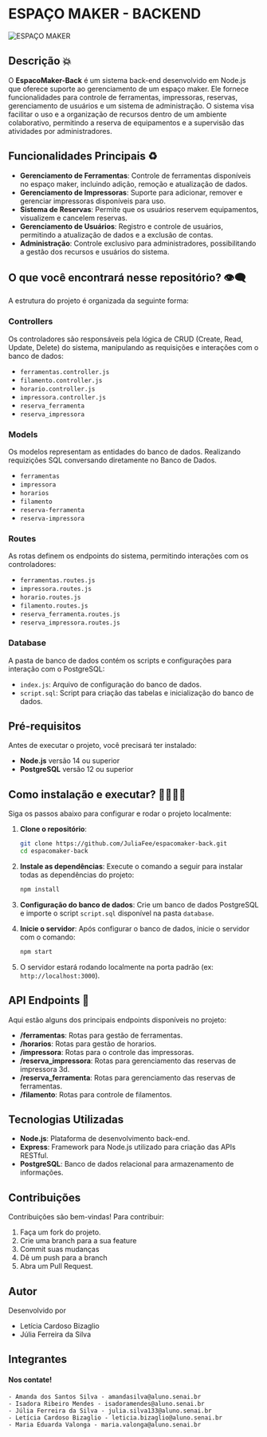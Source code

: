 # ESPAÇO MAKER - BACKEND

![ESPAÇO MAKER](https://www.google.com/url?sa=i&url=https%3A%2F%2Fplataforma.gpinovacao.senai.br%2Fplataforma%2Fdesafio%2F1165&psig=AOvVaw1c4WP6tmJdAO_VAkaQUraL&ust=1727954035512000&source=images&cd=vfe&opi=89978449&ved=0CBQQjRxqFwoTCOiwrsbI74gDFQAAAAAdAAAAABAE)

## Descrição 💥
O **EspacoMaker-Back** é um sistema back-end desenvolvido em Node.js que oferece suporte ao gerenciamento de um espaço maker. Ele fornece funcionalidades para controle de ferramentas, impressoras, reservas, gerenciamento de usuários e um sistema de administração. O sistema visa facilitar o uso e a organização de recursos dentro de um ambiente colaborativo, permitindo a reserva de equipamentos e a supervisão das atividades por administradores.

## Funcionalidades Principais ♻
- **Gerenciamento de Ferramentas**: Controle de ferramentas disponíveis no espaço maker, incluindo adição, remoção e atualização de dados.
- **Gerenciamento de Impressoras**: Suporte para adicionar, remover e gerenciar impressoras disponíveis para uso.
- **Sistema de Reservas**: Permite que os usuários reservem equipamentos, visualizem e cancelem reservas.
- **Gerenciamento de Usuários**: Registro e controle de usuários, permitindo a atualização de dados e a exclusão de contas.
- **Administração**: Controle exclusivo para administradores, possibilitando a gestão dos recursos e usuários do sistema.

## O que você encontrará nesse repositório? 👁‍🗨

A estrutura do projeto é organizada da seguinte forma:

### **Controllers**
Os controladores são responsáveis pela lógica de CRUD (Create, Read, Update, Delete) do sistema, manipulando as requisições e interações com o banco de dados:
- `ferramentas.controller.js`
- `filamento.controller.js`
- `horario.controller.js`
- `impressora.controller.js` 
- `reserva_ferramenta`
- `reserva_impressora`

### **Models**
Os modelos representam as entidades do banco de dados. Realizando requizições SQL conversando diretamente no Banco de Dados.
- `ferramentas`
- `impressora`
- `horarios`
- `filamento`
- `reserva-ferramenta`
- `reserva-impressora`

### **Routes**
As rotas definem os endpoints do sistema, permitindo interações com os controladores:
- `ferramentas.routes.js`
- `impressora.routes.js`
- `horario.routes.js`
- `filamento.routes.js`
- `reserva_ferramenta.routes.js`
- `reserva_impressora.routes.js`

### **Database**
A pasta de banco de dados contém os scripts e configurações para interação com o PostgreSQL:
- `index.js`: Arquivo de configuração do banco de dados.
- `script.sql`: Script para criação das tabelas e inicialização do banco de dados.

## Pré-requisitos
Antes de executar o projeto, você precisará ter instalado:
- **Node.js** versão 14 ou superior
- **PostgreSQL** versão 12 ou superior

## Como instalação e executar? 🚶‍♂️🚶‍♀️
Siga os passos abaixo para configurar e rodar o projeto localmente:

1. **Clone o repositório**:
   ```bash
   git clone https://github.com/JuliaFee/espacomaker-back.git
   cd espacomaker-back
   ```

2. **Instale as dependências**:
   Execute o comando a seguir para instalar todas as dependências do projeto:
   ```bash
   npm install
   ```

3. **Configuração do banco de dados**:
   Crie um banco de dados PostgreSQL e importe o script `script.sql` disponível na pasta `database`.

4. **Inicie o servidor**:
   Após configurar o banco de dados, inicie o servidor com o comando:
   ```bash
   npm start
   ```

5. O servidor estará rodando localmente na porta padrão (ex: `http://localhost:3000`).

## API Endpoints 🔸
Aqui estão alguns dos principais endpoints disponíveis no projeto:

- **/ferramentas**: Rotas para gestão de ferramentas.
- **/horarios**: Rotas para gestão de horarios.
- **/impressora**: Rotas para o controle das impressoras.
- **/reserva_impressora**: Rotas para gerenciamento das reservas de impressora 3d.
- **/reserva_ferramenta**: Rotas para gerenciamento das reservas de ferramentas.
- **/filamento**: Rotas para controle de filamentos.

## Tecnologias Utilizadas
- **Node.js**: Plataforma de desenvolvimento back-end.
- **Express**: Framework para Node.js utilizado para criação das APIs RESTful.
- **PostgreSQL**: Banco de dados relacional para armazenamento de informações.

## Contribuições
Contribuições são bem-vindas! Para contribuir:
1. Faça um fork do projeto.
2. Crie uma branch para a sua feature 
3. Commit suas mudanças 
4. Dê um push para a branch 
5. Abra um Pull Request.

## Autor
Desenvolvido por
  - Letícia Cardoso Bizaglio
  - Júlia Ferreira da Silva

  ## Integrantes
<h4> Nos contate! </h4>

    - Amanda dos Santos Silva - amandasilva@aluno.senai.br
    - Isadora Ribeiro Mendes - isadoramendes@aluno.senai.br
    - Júlia Ferreira da Silva - julia.silva133@aluno.senai.br
    - Letícia Cardoso Bizaglio - leticia.bizaglio@aluno.senai.br
    - Maria Eduarda Valonga - maria.valonga@aluno.senai.br
